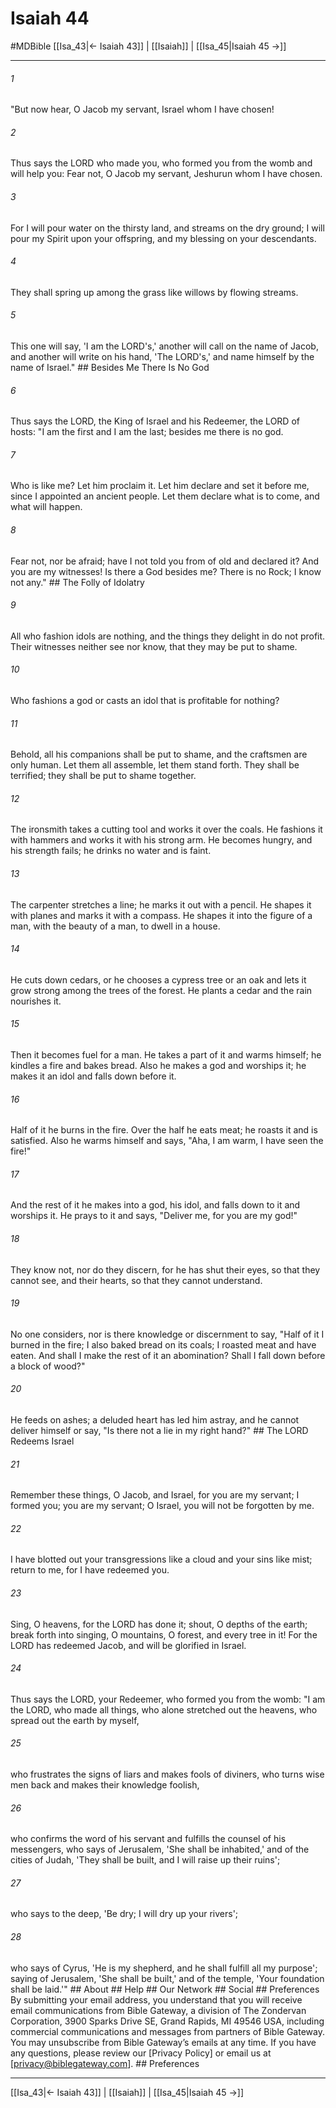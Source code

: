 # Isaiah 44
#MDBible
[[Isa_43|← Isaiah 43]] | [[Isaiah]] | [[Isa_45|Isaiah 45 →]]

***


###### 1 
"But now hear, O Jacob my servant, Israel whom I have chosen! 

###### 2 
Thus says the LORD who made you, who formed you from the womb and will help you: Fear not, O Jacob my servant, Jeshurun whom I have chosen. 

###### 3 
For I will pour water on the thirsty land, and streams on the dry ground; I will pour my Spirit upon your offspring, and my blessing on your descendants. 

###### 4 
They shall spring up among the grass like willows by flowing streams. 

###### 5 
This one will say, 'I am the LORD's,' another will call on the name of Jacob, and another will write on his hand, 'The LORD's,' and name himself by the name of Israel." ## Besides Me There Is No God 

###### 6 
Thus says the LORD, the King of Israel and his Redeemer, the LORD of hosts: "I am the first and I am the last; besides me there is no god. 

###### 7 
Who is like me? Let him proclaim it. Let him declare and set it before me, since I appointed an ancient people. Let them declare what is to come, and what will happen. 

###### 8 
Fear not, nor be afraid; have I not told you from of old and declared it? And you are my witnesses! Is there a God besides me? There is no Rock; I know not any." ## The Folly of Idolatry 

###### 9 
All who fashion idols are nothing, and the things they delight in do not profit. Their witnesses neither see nor know, that they may be put to shame. 

###### 10 
Who fashions a god or casts an idol that is profitable for nothing? 

###### 11 
Behold, all his companions shall be put to shame, and the craftsmen are only human. Let them all assemble, let them stand forth. They shall be terrified; they shall be put to shame together. 

###### 12 
The ironsmith takes a cutting tool and works it over the coals. He fashions it with hammers and works it with his strong arm. He becomes hungry, and his strength fails; he drinks no water and is faint. 

###### 13 
The carpenter stretches a line; he marks it out with a pencil. He shapes it with planes and marks it with a compass. He shapes it into the figure of a man, with the beauty of a man, to dwell in a house. 

###### 14 
He cuts down cedars, or he chooses a cypress tree or an oak and lets it grow strong among the trees of the forest. He plants a cedar and the rain nourishes it. 

###### 15 
Then it becomes fuel for a man. He takes a part of it and warms himself; he kindles a fire and bakes bread. Also he makes a god and worships it; he makes it an idol and falls down before it. 

###### 16 
Half of it he burns in the fire. Over the half he eats meat; he roasts it and is satisfied. Also he warms himself and says, "Aha, I am warm, I have seen the fire!" 

###### 17 
And the rest of it he makes into a god, his idol, and falls down to it and worships it. He prays to it and says, "Deliver me, for you are my god!" 

###### 18 
They know not, nor do they discern, for he has shut their eyes, so that they cannot see, and their hearts, so that they cannot understand. 

###### 19 
No one considers, nor is there knowledge or discernment to say, "Half of it I burned in the fire; I also baked bread on its coals; I roasted meat and have eaten. And shall I make the rest of it an abomination? Shall I fall down before a block of wood?" 

###### 20 
He feeds on ashes; a deluded heart has led him astray, and he cannot deliver himself or say, "Is there not a lie in my right hand?" ## The LORD Redeems Israel 

###### 21 
Remember these things, O Jacob, and Israel, for you are my servant; I formed you; you are my servant; O Israel, you will not be forgotten by me. 

###### 22 
I have blotted out your transgressions like a cloud and your sins like mist; return to me, for I have redeemed you. 

###### 23 
Sing, O heavens, for the LORD has done it; shout, O depths of the earth; break forth into singing, O mountains, O forest, and every tree in it! For the LORD has redeemed Jacob, and will be glorified in Israel. 

###### 24 
Thus says the LORD, your Redeemer, who formed you from the womb: "I am the LORD, who made all things, who alone stretched out the heavens, who spread out the earth by myself, 

###### 25 
who frustrates the signs of liars and makes fools of diviners, who turns wise men back and makes their knowledge foolish, 

###### 26 
who confirms the word of his servant and fulfills the counsel of his messengers, who says of Jerusalem, 'She shall be inhabited,' and of the cities of Judah, 'They shall be built, and I will raise up their ruins'; 

###### 27 
who says to the deep, 'Be dry; I will dry up your rivers'; 

###### 28 
who says of Cyrus, 'He is my shepherd, and he shall fulfill all my purpose'; saying of Jerusalem, 'She shall be built,' and of the temple, 'Your foundation shall be laid.'" ## About ## Help ## Our Network ## Social ## Preferences By submitting your email address, you understand that you will receive email communications from Bible Gateway, a division of The Zondervan Corporation, 3900 Sparks Drive SE, Grand Rapids, MI 49546 USA, including commercial communications and messages from partners of Bible Gateway. You may unsubscribe from Bible Gateway&rsquo;s emails at any time. If you have any questions, please review our [Privacy Policy] or email us at [privacy@biblegateway.com]. ## Preferences

***

[[Isa_43|← Isaiah 43]] | [[Isaiah]] | [[Isa_45|Isaiah 45 →]]
